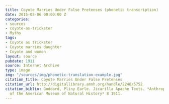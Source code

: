 ```yaml
---
title: Coyote Marries Under False Pretenses (phonetic transcription)
date: 2015-08-06 00:00:00 Z
categories:
- sources
- coyote-as-trickster
- Myths
tags:
- Coyote as trickster
- Coyote marries daughter
- Coyote and women
layout: source
pubdate: 1911
source: Internet Archive
type: image
img: "/sources/img/phonetic-translation-example.jpg"
citation_title: Coyote Marries Under False Pretenses
citation_url: http://digitallibrary.amnh.org/handle/2246/5752
citation_biblio: Goddard, Pliny Earle. Jicarilla Apache Texts. *Anthropological Papers
  of the American Museum of Natural History* 8 1911.
---
```


